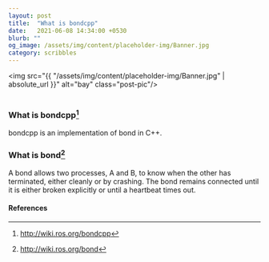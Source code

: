 ```yaml
---
layout: post
title:  "What is bondcpp"
date:   2021-06-08 14:34:00 +0530
blurb: ""
og_image: /assets/img/content/placeholder-img/Banner.jpg
category: scribbles
---
```


<img src="{{ "/assets/img/content/placeholder-img/Banner.jpg" | absolute_url }}" alt="bay" class="post-pic"/>
<br />
<br />

### What is bondcpp[^1]
bondcpp is an implementation of bond in C++.

### What is bond[^2]
A bond allows two processes, A and B, to know when the other has terminated, either cleanly or by crashing. The bond remains connected until it is either broken explicitly or until a heartbeat times out.

#### References
[^1]: http://wiki.ros.org/bondcpp
[^2]: http://wiki.ros.org/bond